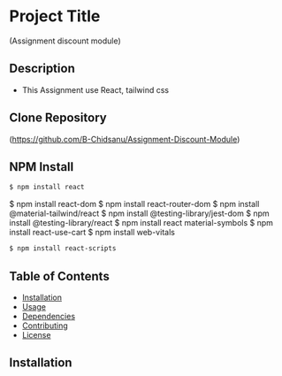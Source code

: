 # Project Title

(Assignment discount module)

## Description
- This Assignment use React, tailwind css

## Clone Repository

(https://github.com/B-Chidsanu/Assignment-Discount-Module)

## NPM Install
``` bash
$ npm install react
```
$ npm install react-dom
$ npm install react-router-dom
$ npm install @material-tailwind/react
$ npm install @testing-library/jest-dom
$ npm install @testing-library/react
$ npm install react material-symbols
$ npm install react-use-cart
$ npm install web-vitals
``` bash
$ npm install react-scripts
```

## Table of Contents


- [Installation](#installation)
- [Usage](#usage)
- [Dependencies](#dependencies)
- [Contributing](#contributing)
- [License](#license)

## Installation

